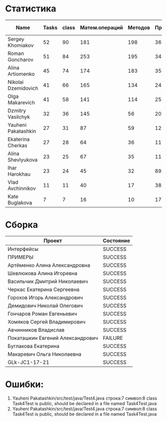 # Статистика

| Name | Tasks | class | Матем.операций | Методов | Присваиваний | анон.класов | внутр.класов | констант | логирование | лямбды | переменных | перхватов исключений | приват. методов | приват. полей | сравнений | циклов |
| --- | --- | --- | --- | --- | --- | --- | --- | --- | --- | --- | --- | --- | --- | --- | --- | --- |
| Sergey Khomiakov | 52 | 90 | 181 | 198 | 368 | 0 | 1 | 13 | 0 | 2 | 270 | 17 | 4 | 29 | 41 | 51 |
| Roman Goncharov | 51 | 84 | 253 | 195 | 340 | 0 | 1 | 11 | 0 | 1 | 257 | 12 | 0 | 31 | 69 | 50 |
| Alina Artiomenko | 45 | 74 | 174 | 183 | 354 | 0 | 1 | 1 | 0 | 1 | 275 | 12 | 8 | 23 | 55 | 51 |
| Nikolai Dzemidovich | 41 | 66 | 165 | 134 | 245 | 0 | 1 | 1 | 0 | 1 | 188 | 3 | 1 | 14 | 55 | 32 |
| Olga Makarevich | 41 | 58 | 141 | 114 | 259 | 0 | 2 | 1 | 0 | 0 | 202 | 3 | 1 | 14 | 79 | 27 |
| Dzmitry Vasilchyk | 32 | 36 | 145 | 56 | 205 | 0 | 0 | 0 | 0 | 0 | 167 | 0 | 12 | 0 | 31 | 36 |
| Yauheni Pakatashkin | 27 | 31 | 87 | 59 | 125 | 0 | 0 | 1 | 0 | 0 | 98 | 1 | 8 | 3 | 41 | 30 |
| Ekaterina Cherkas | 27 | 28 | 64 | 36 | 118 | 0 | 0 | 0 | 0 | 0 | 93 | 0 | 2 | 3 | 14 | 21 |
| Alina Shevlyukova | 23 | 25 | 67 | 35 | 116 | 0 | 1 | 0 | 0 | 1 | 99 | 0 | 0 | 1 | 7 | 24 |
| Ihar Harokhau | 23 | 24 | 45 | 32 | 89 | 0 | 0 | 0 | 0 | 0 | 74 | 0 | 0 | 0 | 6 | 14 |
| Vlad Avchinnikov | 11 | 11 | 40 | 17 | 38 | 0 | 0 | 0 | 0 | 0 | 35 | 0 | 0 | 0 | 24 | 0 |
| Kate Buglakova | 7 | 7 | 16 | 10 | 17 | 0 | 0 | 0 | 0 | 0 | 17 | 0 | 1 | 0 | 1 | 0 |


# Сборка

| Проект | Состояние |
| --- | --- |
| Интерфейсы  | SUCCESS |
| ПРИМЕРЫ  | SUCCESS |
| Артёменко Алина Александровна  | SUCCESS |
| Шевлюкова Алина Игоревна  | SUCCESS |
| Васильчик Дмитрий Николаевич  | SUCCESS |
| Черкас Екатерина Сергеевна  | SUCCESS |
| Горохов Игорь Александрович  | SUCCESS |
| Демидович Николай Олегович  | SUCCESS |
| Гончаров Роман Евгеньевич  | SUCCESS |
| Хомяков Сергей Владимирович  | SUCCESS |
| Авчинников Владислав  | SUCCESS |
| Покаташкин Евгений Александрович  | FAILURE |
| Буглакова Екатерина  | SUCCESS |
| Макаревич Ольга Николаевна  | SUCCESS |
| GLk-JC1-17-21  | SUCCESS |


# Ошибки:

1. Yauheni Pakatashkin/src/test/java/Test4.java строка:7 символ:8 class Task4Test is public, should be declared in a file named Task4Test.java
1. Yauheni Pakatashkin/src/test/java/Test4.java строка:7 символ:8 class Task4Test is public, should be declared in a file named Task4Test.java
